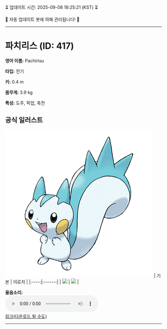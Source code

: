
⏳ 업데이트 시간: 2025-09-08 18:25:21 (KST) ⏳

🤖 자동 업데이트 봇에 의해 관리됩니다! 🤖

---

# 파치리스 (ID: 417)
**영어 이름:** Pachirisu

**타입:** 전기

**키:** 0.4 m

**몸무게:** 3.9 kg

**특성:** 도주, 픽업, 축전

## 공식 일러스트
![](https://raw.githubusercontent.com/PokeAPI/sprites/master/sprites/pokemon/other/official-artwork/417.png)
| 기본 | 이로치 |
|:----:|:------:|
| <img src="http://play.pokemonshowdown.com/sprites/ani/pachirisu.gif" width="200"> | <img src="http://play.pokemonshowdown.com/sprites/ani-shiny/pachirisu.gif" width="200"> |

**울음소리:**<br><audio controls src="https://raw.githubusercontent.com/PokeAPI/cries/main/cries/pokemon/latest/417.ogg"></audio><br> [링크(다운로드 될 수도)](https://raw.githubusercontent.com/PokeAPI/cries/main/cries/pokemon/latest/417.ogg)


---
